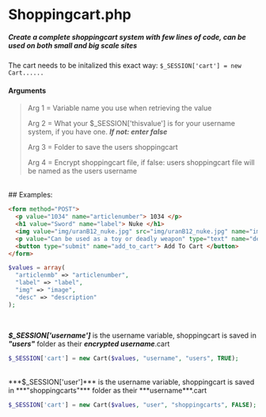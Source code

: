 # Shoppingcart.php

##### Create a complete shoppingcart system with few lines of code, can be used on both small and big scale sites

The cart needs to be initalized this exact way: <code>$_SESSION['cart'] = new Cart......</code>
<br>

#### Arguments
>Arg 1 = Variable name you use when retrieving the value
>
>Arg 2 = What your $_SESSION['thisvalue'] is for your username system, if you have one. ***If not: enter false***
>
>Arg 3 = Folder to save the users shoppingcart
>
>Arg 4 = Encrypt shoppingcart file, if false: users shoppingcart file will be named as the users username
<br>
## Examples:

```html
<form method="POST">
  <p value="1034" name="articlenumber"> 1034 </p>
  <h1 value="Sword" name="label"> Nuke </h1>
  <img value="img/uranB12_nuke.jpg" src="img/uranB12_nuke.jpg" name="image">
  <p value="Can be used as a toy or deadly weapon" type="text" name="description"> Can be used as a toy or deadly weapon </p>
  <button type="submit" name="add_to_cart"> Add To Cart </button>
</form>
```
```php
$values = array(
  "articlenmb" => "articlenumber", 
  "label" => "label",
  "img" => "image",
  "desc" => "description"
);
```

<br>

***$_SESSION['username']*** is the username variable, shoppingcart is saved in ***"users"*** folder as their ***encrypted username***.cart

```php
$_SESSION['cart'] = new Cart($values, "username", "users", TRUE);
```

<br>
***$_SESSION['user']*** is the username variable, shoppingcart is saved in ***"shoppingcarts"*** folder as their ***username***.cart

```php
$_SESSION['cart'] = new Cart($values, "user", "shoppingcarts", FALSE);
```
